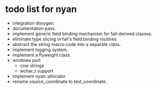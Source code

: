 todo list for nyan
==================

- integration doxygen.
- documentation pass.
- implement generic field binding mechanism for fail-derived classes.
- eliminate type slicing in fail's field binding routines.
- abstract the string macro code into a separate class.
- implement logging system.
- implement a flyweight class.
- windows port
  - cow strings
  - wchar_t support
- implement nyan::allocator
- rename source_coordinate to text_coordinate.
